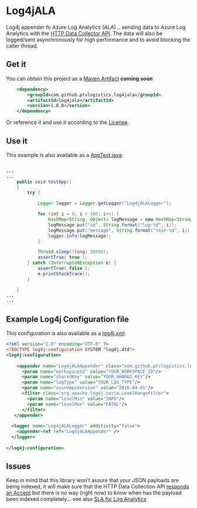 # Log4jALA

Log4j appender fo Azure Log Analytics (ALA)... sending data to Azure Log Analytics with the [HTTP Data Collector API](https://docs.microsoft.com/en-us/azure/log-analytics/log-analytics-data-collector-api).
The data will also be logged/sent asynchronously for high performance and to avoid blocking the caller thread.

## Get it

You can obtain this project as a [Maven Artifact](https://repo1.maven.org/maven2/com/github/ptvlogistics/log4jala) **coming soon**

```xml
	<dependency>
		<groupId>com.github.ptvlogistics.log4jala</groupId>
		<artifactId>log4jala</artifactId>
		<version>1.0.0</version>
	</dependency>
``` 

Or reference it and use it according to the [License](./LICENSE).

## Use it

This example is also available as a [AppTest.java](https://github.com/ptv-logistics/Log4jALA/blob/master/src/test/java/com/github/ptvlogistics/log4jala/AppTest.java):

```java

...
...
    public void testApp()
    {
		try {

			Logger logger = Logger.getLogger("Log4jALALogger");

			for (int i = 0; i < 100; i++) {
				HashMap<String, Object> logMessage = new HashMap<String, Object>();
				logMessage.put("id", String.format("log-%d", i));
				logMessage.put("message", String.format("test-%d", i));
				logger.info(logMessage);
			}

			Thread.sleep((long) 20000);
			assertTrue( true );
		} catch (InterruptedException e) {
			assertTrue( false );
			e.printStackTrace();
		}

    }
...
...


``` 

## Example Log4j Configuration file

This configuration is also available as a [log4j.xml](https://github.com/ptv-logistics/Log4jALA/blob/master/src/test/resources/log4j.xml):


```xml
<?xml version="1.0" encoding="UTF-8" ?>
<!DOCTYPE log4j:configuration SYSTEM "log4j.dtd">
<log4j:configuration>
 
    <appender name="Log4jALAAppender" class="com.github.ptvlogistics.log4jala.Log4jALAAppender">
      <param name="workspaceId" value="YOUR_WORKSPACE_ID"/>
      <param name="sharedKey" value="YOUR_SHARED_KEY"/>
      <param name="logType" value="YOUR_LOG_TYPE"/>
      <param name="azureApiVersion" value="2016-04-01"/>
      <filter class="org.apache.log4j.varia.LevelRangeFilter">
        <param name="levelMin" value="INFO"/>
        <param name="levelMax" value="FATAL"/>
      </filter>
   </appender>
 
  <logger name="Log4jALALogger" additivity="false">
    <appender-ref ref="Log4jALAAppender" />
  </logger>
   
</log4j:configuration>
``` 



## Issues

Keep in mind that this library won't assure that your JSON payloads are being indexed, it will make sure that the HTTP Data Collection API [responds an Accept](https://azure.microsoft.com/en-us/documentation/articles/log-analytics-data-collector-api/#return-codes) but there is no way (right now) to know when has the payload been indexed completely... see also [SLA for Log Analytics](https://azure.microsoft.com/en-gb/support/legal/sla/log-analytics/v1_1/)
